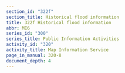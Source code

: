 ```yaml
---
section_id: "322f"
section_title: Historical flood information
title: 322f Historical flood information
abbr: MI6
series_id: "300"
series_title: Public Information Activities
activity_id: "320"
activity_title: Map Information Service
page_in_manual: 320-8
document_depth: 4
---
```

